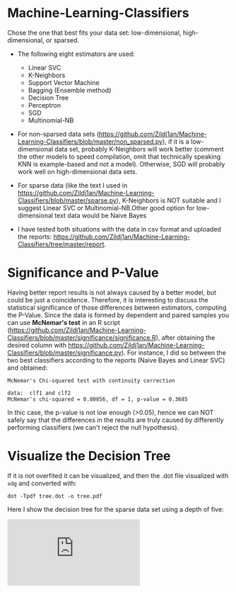 # Machine-Learning-Classifiers
Chose the one that best fits your data set: low-dimensional, high-dimensional, or sparsed.

* The following eight estimators are used:
  + Linear SVC
  + K-Neighbors 
  + Support Vector Machine
  + Bagging (Ensemble method)
  + Decision Tree
  + Perceptron
  + SGD 
  + Multinomial-NB

* For non-sparsed data sets (https://github.com/Zildj1an/Machine-Learning-Classifiers/blob/master/non_sparsed.py), if it is a low-dimensional data set, probably K-Neighbors will work better (comment the other models to speed compilation, omit that technically speaking KNN is example-based and not a model). Otherwise, SGD will probably work well on high-dimensional data sets.

* For sparse data (like the text I used in https://github.com/Zildj1an/Machine-Learning-Classifiers/blob/master/sparse.py), K-Neighbors is NOT suitable and I suggest Linear SVC or Multinomial-NB.Other good option for low-dimensional text data would be Naive Bayes

* I have tested both situations with the data in csv format and uploaded the reports: https://github.com/Zildj1an/Machine-Learning-Classifiers/tree/master/report.

# Significance and P-Value
Having better report results is not always caused by a better model, but could be just a coincidence. Therefore, it is interesting to discuss the statistical significance of those differences between estimators, computing the P-Value.
Since the data is formed by dependent and paired samples you can use **McNemar's test** in an R script (https://github.com/Zildj1an/Machine-Learning-Classifiers/blob/master/significance/significance.R), after obtaining the desired column with https://github.com/Zildj1an/Machine-Learning-Classifiers/blob/master/significance.py).
For instance, I did so between the two best classifiers according to the reports (Naive Bayes and Linear SVC) and obtained:

```
McNemar's Chi-squared test with continuity correction

data:  clf1 and clf2
McNemar's chi-squared = 0.80856, df = 1, p-value = 0.3685
```
In thic case, the p-value is not low enough (>0.05), hence we can NOT safely say that the differences in the results are truly caused by differently performing classifiers (we can't reject the null hypothesis). 

# Visualize the Decision Tree
If it is not overfited it can be visualized, and then the .dot file visualized with ```xdg``` and converted with:
```
dot -Tpdf tree.dot -o tree.pdf
```
Here I show the decision tree for the sparse data set using a depth of five:

![](https://github.com/Zildj1an/Machine-Learning-Classifiers/blob/master/tree.pdf)

